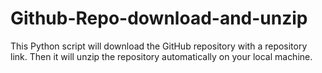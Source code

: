 # Github-Repo-download-and-unzip
This Python script will download the GitHub repository with a repository link. Then it will unzip the repository automatically on your local machine.
